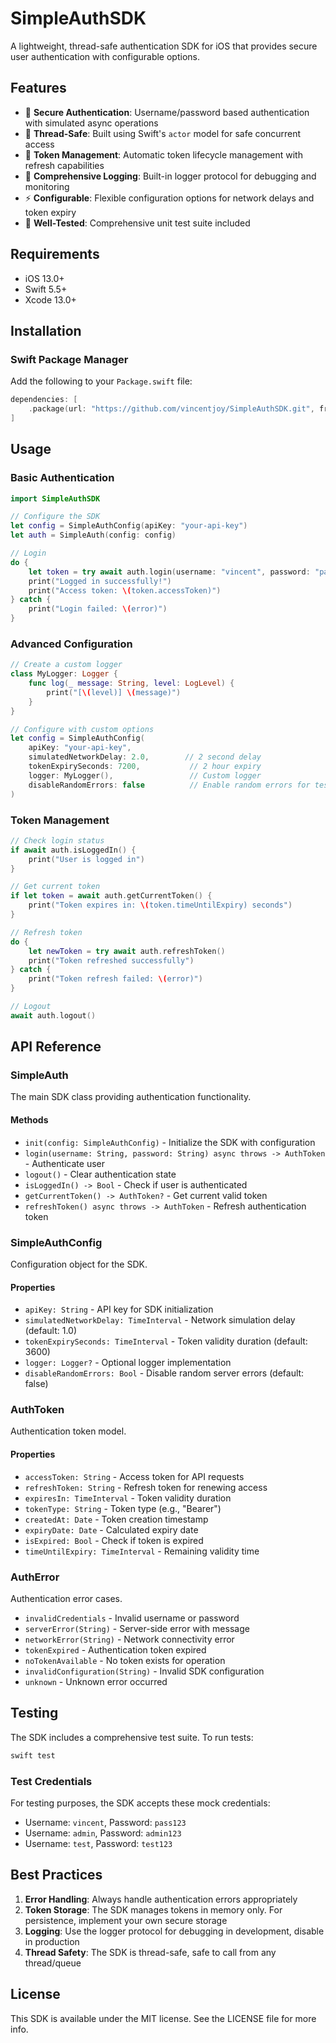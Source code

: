 

# SimpleAuthSDK

A lightweight, thread-safe authentication SDK for iOS that provides secure user authentication with configurable options.

## Features

- 🔐 **Secure Authentication**: Username/password based authentication with simulated async operations
- 🧵 **Thread-Safe**: Built using Swift's `actor` model for safe concurrent access
- 🔄 **Token Management**: Automatic token lifecycle management with refresh capabilities
- 📝 **Comprehensive Logging**: Built-in logger protocol for debugging and monitoring
- ⚡ **Configurable**: Flexible configuration options for network delays and token expiry
- 🧪 **Well-Tested**: Comprehensive unit test suite included

## Requirements

- iOS 13.0+
- Swift 5.5+
- Xcode 13.0+

## Installation

### Swift Package Manager

Add the following to your `Package.swift` file:

```swift
dependencies: [
    .package(url: "https://github.com/vincentjoy/SimpleAuthSDK.git", from: "1.0.1")
]
```

## Usage

### Basic Authentication

```swift
import SimpleAuthSDK

// Configure the SDK
let config = SimpleAuthConfig(apiKey: "your-api-key")
let auth = SimpleAuth(config: config)

// Login
do {
    let token = try await auth.login(username: "vincent", password: "pass123")
    print("Logged in successfully!")
    print("Access token: \(token.accessToken)")
} catch {
    print("Login failed: \(error)")
}
```

### Advanced Configuration

```swift
// Create a custom logger
class MyLogger: Logger {
    func log(_ message: String, level: LogLevel) {
        print("[\(level)] \(message)")
    }
}

// Configure with custom options
let config = SimpleAuthConfig(
    apiKey: "your-api-key",
    simulatedNetworkDelay: 2.0,        // 2 second delay
    tokenExpirySeconds: 7200,           // 2 hour expiry
    logger: MyLogger(),                 // Custom logger
    disableRandomErrors: false          // Enable random errors for testing
)
```

### Token Management

```swift
// Check login status
if await auth.isLoggedIn() {
    print("User is logged in")
}

// Get current token
if let token = await auth.getCurrentToken() {
    print("Token expires in: \(token.timeUntilExpiry) seconds")
}

// Refresh token
do {
    let newToken = try await auth.refreshToken()
    print("Token refreshed successfully")
} catch {
    print("Token refresh failed: \(error)")
}

// Logout
await auth.logout()
```

## API Reference

### SimpleAuth

The main SDK class providing authentication functionality.

#### Methods

- `init(config: SimpleAuthConfig)` - Initialize the SDK with configuration
- `login(username: String, password: String) async throws -> AuthToken` - Authenticate user
- `logout()` - Clear authentication state
- `isLoggedIn() -> Bool` - Check if user is authenticated
- `getCurrentToken() -> AuthToken?` - Get current valid token
- `refreshToken() async throws -> AuthToken` - Refresh authentication token

### SimpleAuthConfig

Configuration object for the SDK.

#### Properties

- `apiKey: String` - API key for SDK initialization
- `simulatedNetworkDelay: TimeInterval` - Network simulation delay (default: 1.0)
- `tokenExpirySeconds: TimeInterval` - Token validity duration (default: 3600)
- `logger: Logger?` - Optional logger implementation
- `disableRandomErrors: Bool` - Disable random server errors (default: false)

### AuthToken

Authentication token model.

#### Properties

- `accessToken: String` - Access token for API requests
- `refreshToken: String` - Refresh token for renewing access
- `expiresIn: TimeInterval` - Token validity duration
- `tokenType: String` - Token type (e.g., "Bearer")
- `createdAt: Date` - Token creation timestamp
- `expiryDate: Date` - Calculated expiry date
- `isExpired: Bool` - Check if token is expired
- `timeUntilExpiry: TimeInterval` - Remaining validity time

### AuthError

Authentication error cases.

- `invalidCredentials` - Invalid username or password
- `serverError(String)` - Server-side error with message
- `networkError(String)` - Network connectivity error
- `tokenExpired` - Authentication token expired
- `noTokenAvailable` - No token exists for operation
- `invalidConfiguration(String)` - Invalid SDK configuration
- `unknown` - Unknown error occurred

## Testing

The SDK includes a comprehensive test suite. To run tests:

```bash
swift test
```

### Test Credentials

For testing purposes, the SDK accepts these mock credentials:
- Username: `vincent`, Password: `pass123`
- Username: `admin`, Password: `admin123`
- Username: `test`, Password: `test123`

## Best Practices

1. **Error Handling**: Always handle authentication errors appropriately
2. **Token Storage**: The SDK manages tokens in memory only. For persistence, implement your own secure storage
3. **Logging**: Use the logger protocol for debugging in development, disable in production
4. **Thread Safety**: The SDK is thread-safe, safe to call from any thread/queue

## License

This SDK is available under the MIT license. See the LICENSE file for more info.
